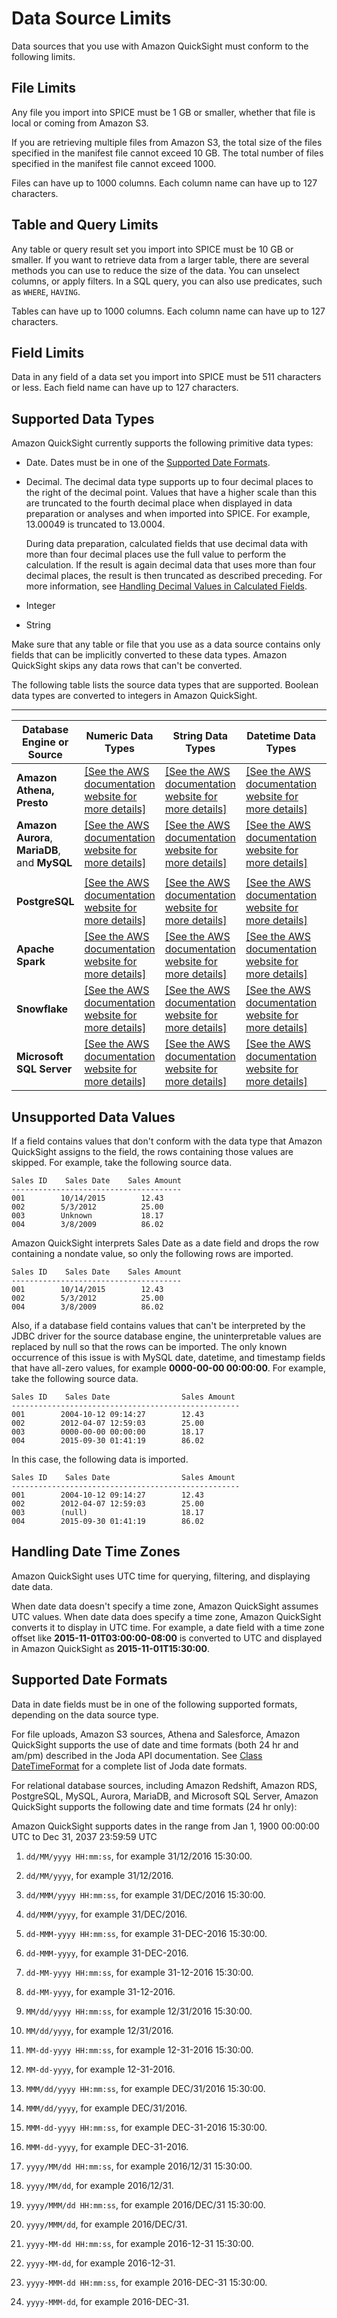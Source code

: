 # Data Source Limits<a name="data-source-limits"></a>

Data sources that you use with Amazon QuickSight must conform to the following limits\.

## File Limits<a name="file-limits"></a>

Any file you import into SPICE must be 1 GB or smaller, whether that file is local or coming from Amazon S3\. 

If you are retrieving multiple files from Amazon S3, the total size of the files specified in the manifest file cannot exceed 10 GB\. The total number of files specified in the manifest file cannot exceed 1000\. 

Files can have up to 1000 columns\. Each column name can have up to 127 characters\. 

## Table and Query Limits<a name="table-limits"></a>

Any table or query result set you import into SPICE must be 10 GB or smaller\. If you want to retrieve data from a larger table, there are several methods you can use to reduce the size of the data\. You can unselect columns, or apply filters\. In a SQL query, you can also use predicates, such as `WHERE`, `HAVING`\.

Tables can have up to 1000 columns\. Each column name can have up to 127 characters\. 

## Field Limits<a name="field-limits"></a>

Data in any field of a data set you import into SPICE must be 511 characters or less\. Each field name can have up to 127 characters\.

## Supported Data Types<a name="supported-data-types"></a>

Amazon QuickSight currently supports the following primitive data types:

+ Date\. Dates must be in one of the [Supported Date Formats](#supported-date-formats)\.

+ Decimal\. The decimal data type supports up to four decimal places to the right of the decimal point\. Values that have a higher scale than this are truncated to the fourth decimal place when displayed in data preparation or analyses and when imported into SPICE\. For example, 13\.00049 is truncated to 13\.0004\.

  During data preparation, calculated fields that use decimal data with more than four decimal places use the full value to perform the calculation\. If the result is again decimal data that uses more than four decimal places, the result is then truncated as described preceding\. For more information, see [Handling Decimal Values in Calculated Fields](working-with-calculated-fields.md#handling-decimal-fields)\. 

+ Integer

+ String

Make sure that any table or file that you use as a data source contains only fields that can be implicitly converted to these data types\. Amazon QuickSight skips any data rows that can't be converted\. 

The following table lists the source data types that are supported\. Boolean data types are converted to integers in Amazon QuickSight\.


****  

| Database Engine or Source | Numeric Data Types | String Data Types | Datetime Data Types | Boolean Data Types | 
| --- | --- | --- | --- | --- | 
|   **Amazon Athena, Presto**  |  [\[See the AWS documentation website for more details\]](http://docs.aws.amazon.com/quicksight/latest/user/data-source-limits.html)  |  [\[See the AWS documentation website for more details\]](http://docs.aws.amazon.com/quicksight/latest/user/data-source-limits.html)  |  [\[See the AWS documentation website for more details\]](http://docs.aws.amazon.com/quicksight/latest/user/data-source-limits.html)  |  [\[See the AWS documentation website for more details\]](http://docs.aws.amazon.com/quicksight/latest/user/data-source-limits.html)  | 
|  **Amazon Aurora**, **MariaDB**, and **MySQL**  |  [\[See the AWS documentation website for more details\]](http://docs.aws.amazon.com/quicksight/latest/user/data-source-limits.html)  |  [\[See the AWS documentation website for more details\]](http://docs.aws.amazon.com/quicksight/latest/user/data-source-limits.html)  |  [\[See the AWS documentation website for more details\]](http://docs.aws.amazon.com/quicksight/latest/user/data-source-limits.html)  |  | 
|    |    |    |    |    | 
|   **PostgreSQL**   |  [\[See the AWS documentation website for more details\]](http://docs.aws.amazon.com/quicksight/latest/user/data-source-limits.html)  |  [\[See the AWS documentation website for more details\]](http://docs.aws.amazon.com/quicksight/latest/user/data-source-limits.html)  |  [\[See the AWS documentation website for more details\]](http://docs.aws.amazon.com/quicksight/latest/user/data-source-limits.html)  |  [\[See the AWS documentation website for more details\]](http://docs.aws.amazon.com/quicksight/latest/user/data-source-limits.html)  | 
|   **Apache Spark**  |  [\[See the AWS documentation website for more details\]](http://docs.aws.amazon.com/quicksight/latest/user/data-source-limits.html)  |  [\[See the AWS documentation website for more details\]](http://docs.aws.amazon.com/quicksight/latest/user/data-source-limits.html)  |  [\[See the AWS documentation website for more details\]](http://docs.aws.amazon.com/quicksight/latest/user/data-source-limits.html)  |  [\[See the AWS documentation website for more details\]](http://docs.aws.amazon.com/quicksight/latest/user/data-source-limits.html)  | 
|   **Snowflake**   |  [\[See the AWS documentation website for more details\]](http://docs.aws.amazon.com/quicksight/latest/user/data-source-limits.html)  |  [\[See the AWS documentation website for more details\]](http://docs.aws.amazon.com/quicksight/latest/user/data-source-limits.html)  |  [\[See the AWS documentation website for more details\]](http://docs.aws.amazon.com/quicksight/latest/user/data-source-limits.html)  |  [\[See the AWS documentation website for more details\]](http://docs.aws.amazon.com/quicksight/latest/user/data-source-limits.html)  | 
|   **Microsoft SQL Server**   |  [\[See the AWS documentation website for more details\]](http://docs.aws.amazon.com/quicksight/latest/user/data-source-limits.html)  |  [\[See the AWS documentation website for more details\]](http://docs.aws.amazon.com/quicksight/latest/user/data-source-limits.html)  |  [\[See the AWS documentation website for more details\]](http://docs.aws.amazon.com/quicksight/latest/user/data-source-limits.html)  |  [\[See the AWS documentation website for more details\]](http://docs.aws.amazon.com/quicksight/latest/user/data-source-limits.html)  | 

## Unsupported Data Values<a name="unsupported-data-values"></a>

If a field contains values that don't conform with the data type that Amazon QuickSight assigns to the field, the rows containing those values are skipped\. For example, take the following source data\.

```
Sales ID    Sales Date    Sales Amount
-------------------------------------- 
001        10/14/2015        12.43
002        5/3/2012          25.00
003        Unknown           18.17
004        3/8/2009          86.02
```

Amazon QuickSight interprets Sales Date as a date field and drops the row containing a nondate value, so only the following rows are imported\.

```
Sales ID    Sales Date    Sales Amount
-------------------------------------- 
001        10/14/2015        12.43
002        5/3/2012          25.00
004        3/8/2009          86.02
```

Also, if a database field contains values that can't be interpreted by the JDBC driver for the source database engine, the uninterpretable values are replaced by null so that the rows can be imported\. The only known occurrence of this issue is with MySQL date, datetime, and timestamp fields that have all\-zero values, for example **0000\-00\-00 00:00:00**\. For example, take the following source data\.

```
Sales ID    Sales Date                Sales Amount
--------------------------------------------------- 
001        2004-10-12 09:14:27        12.43
002        2012-04-07 12:59:03        25.00
003        0000-00-00 00:00:00        18.17
004        2015-09-30 01:41:19        86.02
```

In this case, the following data is imported\.

```
Sales ID    Sales Date                Sales Amount
--------------------------------------------------- 
001        2004-10-12 09:14:27        12.43
002        2012-04-07 12:59:03        25.00
003        (null)                     18.17
004        2015-09-30 01:41:19        86.02
```

## Handling Date Time Zones<a name="date-interpretation"></a>

Amazon QuickSight uses UTC time for querying, filtering, and displaying date data\.

When date data doesn't specify a time zone, Amazon QuickSight assumes UTC values\. When date data does specify a time zone, Amazon QuickSight converts it to display in UTC time\. For example, a date field with a time zone offset like **2015\-11\-01T03:00:00\-08:00** is converted to UTC and displayed in Amazon QuickSight as **2015\-11\-01T15:30:00**\.

## Supported Date Formats<a name="supported-date-formats"></a>

Data in date fields must be in one of the following supported formats, depending on the data source type\. 

For file uploads, Amazon S3 sources, Athena and Salesforce, Amazon QuickSight supports the use of date and time formats \(both 24 hr and am/pm\) described in the Joda API documentation\. See [Class DateTimeFormat](http://www.joda.org/joda-time/apidocs/org/joda/time/format/DateTimeFormat.html) for a complete list of Joda date formats\. 

For relational database sources, including Amazon Redshift, Amazon RDS, PostgreSQL, MySQL, Aurora, MariaDB, and Microsoft SQL Server, Amazon QuickSight supports the following date and time formats \(24 hr only\): 

Amazon QuickSight supports dates in the range from Jan 1, 1900 00:00:00 UTC to Dec 31, 2037 23:59:59 UTC

1.  `dd/MM/yyyy HH:mm:ss`, for example 31/12/2016 15:30:00\. 

1.  `dd/MM/yyyy`, for example 31/12/2016\. 

1.  `dd/MMM/yyyy HH:mm:ss`, for example 31/DEC/2016 15:30:00\. 

1.  `dd/MMM/yyyy`, for example 31/DEC/2016\. 

1.  `dd-MMM-yyyy HH:mm:ss`, for example 31\-DEC\-2016 15:30:00\. 

1.  `dd-MMM-yyyy`, for example 31\-DEC\-2016\. 

1.  `dd-MM-yyyy HH:mm:ss`, for example 31\-12\-2016 15:30:00\. 

1.  `dd-MM-yyyy`, for example 31\-12\-2016\. 

1.  `MM/dd/yyyy HH:mm:ss`, for example 12/31/2016 15:30:00\. 

1.  `MM/dd/yyyy`, for example 12/31/2016\. 

1.  `MM-dd-yyyy HH:mm:ss`, for example 12\-31\-2016 15:30:00\. 

1.  `MM-dd-yyyy`, for example 12\-31\-2016\. 

1.  `MMM/dd/yyyy HH:mm:ss`, for example DEC/31/2016 15:30:00\. 

1.  `MMM/dd/yyyy`, for example DEC/31/2016\. 

1.  `MMM-dd-yyyy HH:mm:ss`, for example DEC\-31\-2016 15:30:00\. 

1.  `MMM-dd-yyyy`, for example DEC\-31\-2016\. 

1.  `yyyy/MM/dd HH:mm:ss`, for example 2016/12/31 15:30:00\. 

1.  `yyyy/MM/dd`, for example 2016/12/31\. 

1.  `yyyy/MMM/dd HH:mm:ss`, for example 2016/DEC/31 15:30:00\. 

1.  `yyyy/MMM/dd`, for example 2016/DEC/31\. 

1.  `yyyy-MM-dd HH:mm:ss`, for example 2016\-12\-31 15:30:00\. 

1.  `yyyy-MM-dd`, for example 2016\-12\-31\. 

1.  `yyyy-MMM-dd HH:mm:ss`, for example 2016\-DEC\-31 15:30:00\. 

1.  `yyyy-MMM-dd`, for example 2016\-DEC\-31\. 